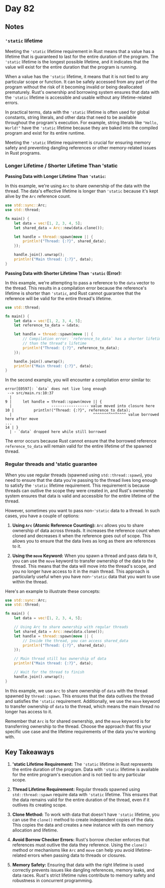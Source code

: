 # Day 82

## Notes

### `'static` lifetime

Meeting the `'static` lifetime requirement in Rust means that a value has a lifetime that is guaranteed to last for the entire duration of the program. The `'static` lifetime is the longest possible lifetime, and it indicates that the value will exist for the entire duration that the program is running.

When a value has the `'static` lifetime, it means that it is not tied to any particular scope or function. It can be safely accessed from any part of the program without the risk of it becoming invalid or being deallocated prematurely. Rust's ownership and borrowing system ensures that data with the `'static` lifetime is accessible and usable without any lifetime-related errors.

In practical terms, data with the `'static` lifetime is often used for global constants, string literals, and other data that need to be available throughout the program's execution. For example, string literals like `"Hello, World!"` have the `'static` lifetime because they are baked into the compiled program and exist for its entire runtime.

Meeting the `'static` lifetime requirement is crucial for ensuring memory safety and preventing dangling references or other memory-related issues in Rust programs.

### Longer Lifetime / Shorter Lifetime Than 'static

**Passing Data with Longer Lifetime Than `'static`:**

In this example, we're using `Arc` to share ownership of the data with the thread. The data's effective lifetime is longer than `'static` because it's kept alive by the `Arc` reference count.

```rust
use std::sync::Arc;
use std::thread;

fn main() {
    let data = vec![1, 2, 3, 4, 5];
    let shared_data = Arc::new(data.clone());

    let handle = thread::spawn(move || {
        println!("Thread: {:?}", shared_data);
    });

    handle.join().unwrap();
    println!("Main thread: {:?}", data);
}
```

**Passing Data with Shorter Lifetime Than `'static` (Error):**

In this example, we're attempting to pass a reference to the `data` vector to the thread. This results in a compilation error because the reference's lifetime is shorter than `'static`, and Rust cannot guarantee that the reference will be valid for the entire thread's lifetime.

```rust
use std::thread;

fn main() {
    let data = vec![1, 2, 3, 4, 5];
    let reference_to_data = &data;

    let handle = thread::spawn(move || {
        // Compilation error: `reference_to_data` has a shorter lifetime
        // than the thread's lifetime
        println!("Thread: {:?}", reference_to_data);
    });

    handle.join().unwrap();
    println!("Main thread: {:?}", data);
}
```

In the second example, you will encounter a compilation error similar to:

```shell
error[E0597]: `data` does not live long enough
 --> src/main.rs:10:37
  |
9 |     let handle = thread::spawn(move || {
  |                  ----------------- value moved into closure here
10 |         println!("Thread: {:?}", reference_to_data);
  |                                     ^^^^^^^^^^^^^^^ value borrowed here after move
...
14 | }
  | - `data` dropped here while still borrowed
```

The error occurs because Rust cannot ensure that the borrowed reference `reference_to_data` will remain valid for the entire lifetime of the spawned thread.

### Regular threads and 'static guarantee

When you use regular threads (spawned using `std::thread::spawn`), you need to ensure that the data you're passing to the thread lives long enough to satisfy the `'static` lifetime requirement. This requirement is because threads can outlive the scope they were created in, and Rust's ownership system ensures that data is valid and accessible for the entire lifetime of the thread.

However, sometimes you want to pass non-`'static` data to a thread. In such cases, you have a couple of options:

1. **Using `Arc` (Atomic Reference Counting):** `Arc` allows you to share ownership of data across threads. It increases the reference count when cloned and decreases it when the reference goes out of scope. This allows you to ensure that the data lives as long as there are references to it.

2. **Using the `move` Keyword:** When you spawn a thread and pass data to it, you can use the `move` keyword to transfer ownership of the data to the thread. This means that the data will move into the thread's scope, and you no longer have access to it in the main thread. This approach is particularly useful when you have non-`'static` data that you want to use within the thread.

Here's an example to illustrate these concepts:

```rust
use std::sync::Arc;
use std::thread;

fn main() {
    let data = vec![1, 2, 3, 4, 5];

    // Using Arc to share ownership with regular threads
    let shared_data = Arc::new(data.clone());
    let handle = thread::spawn(move || {
        // Inside the thread, you can access shared_data
        println!("Thread: {:?}", shared_data);
    });

    // Main thread still has ownership of data
    println!("Main thread: {:?}", data);

    // Wait for the thread to finish
    handle.join().unwrap();
}
```

In this example, we use `Arc` to share ownership of `data` with the thread spawned by `thread::spawn`. This ensures that the data outlives the thread and satisfies the `'static` requirement. Additionally, we use the `move` keyword to transfer ownership of `data` to the thread, which means the main thread no longer has access to it.

Remember that `Arc` is for shared ownership, and the `move` keyword is for transferring ownership to the thread. Choose the approach that fits your specific use case and the lifetime requirements of the data you're working with.

## Key Takeaways

1. **'static Lifetime Requirement:** The `'static` lifetime in Rust represents the entire duration of the program. Data with `'static` lifetime is available for the entire program's execution and is not tied to any particular scope.

2. **Thread Lifetime Requirement:** Regular threads spawned using `std::thread::spawn` require data with `'static` lifetime. This ensures that the data remains valid for the entire duration of the thread, even if it outlives its creating scope.

3. **Clone Method:** To work with data that doesn't have `'static` lifetime, you can use the `clone()` method to create independent copies of the data. This copies the data and creates a new instance with its own memory allocation and lifetime.

4. **Avoid Borrow Checker Errors:** Rust's borrow checker enforces that references must outlive the data they reference. Using the `clone()` method or mechanisms like `Arc` and `move` can help you avoid lifetime-related errors when passing data to threads or closures.

5. **Memory Safety:** Ensuring that data with the right lifetime is used correctly prevents issues like dangling references, memory leaks, and data races. Rust's strict lifetime rules contribute to memory safety and robustness in concurrent programming.
